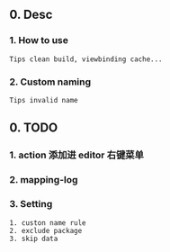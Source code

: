 ## 0. Desc
### 1. How to use
    Tips clean build, viewbinding cache...
### 2. Custom naming
    Tips invalid name

## 0. TODO
### 1. action 添加进 editor 右键菜单
### 2. mapping-log
### 3. Setting
    1. custon name rule
    2. exclude package
    3. skip data